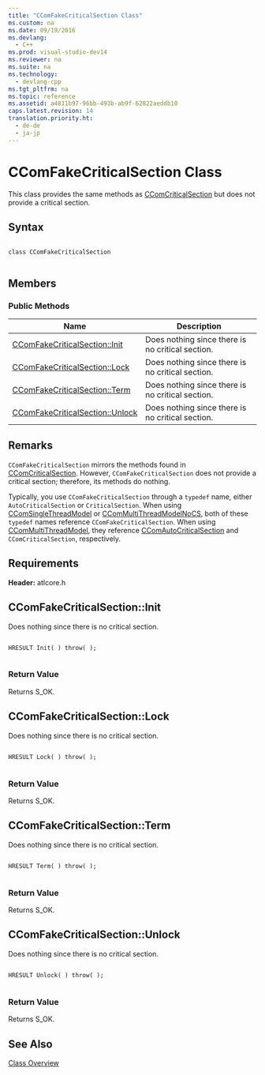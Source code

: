 ```yaml
---
title: "CComFakeCriticalSection Class"
ms.custom: na
ms.date: 09/19/2016
ms.devlang: 
  - C++
ms.prod: visual-studio-dev14
ms.reviewer: na
ms.suite: na
ms.technology: 
  - devlang-cpp
ms.tgt_pltfrm: na
ms.topic: reference
ms.assetid: a4811b97-96bb-493b-ab9f-62822aeddb10
caps.latest.revision: 14
translation.priority.ht: 
  - de-de
  - ja-jp
---
```

# CComFakeCriticalSection Class
This class provides the same methods as [CComCriticalSection](../vs140/CComCriticalSection-Class.md) but does not provide a critical section.  
  
## Syntax  
  
```  
  
class CComFakeCriticalSection  
  
```  
  
## Members  
  
### Public Methods  
  
|Name|Description|  
|----------|-----------------|  
|[CComFakeCriticalSection::Init](../vs140/CComFakeCriticalSection--Init.md)|Does nothing since there is no critical section.|  
|[CComFakeCriticalSection::Lock](../vs140/CComFakeCriticalSection--Lock.md)|Does nothing since there is no critical section.|  
|[CComFakeCriticalSection::Term](../vs140/CComFakeCriticalSection--Term.md)|Does nothing since there is no critical section.|  
|[CComFakeCriticalSection::Unlock](../vs140/CComFakeCriticalSection--Unlock.md)|Does nothing since there is no critical section.|  
  
## Remarks  
 `CComFakeCriticalSection` mirrors the methods found in [CComCriticalSection](../vs140/CComCriticalSection-Class.md). However, `CComFakeCriticalSection` does not provide a critical section; therefore, its methods do nothing.  
  
 Typically, you use `CComFakeCriticalSection` through a `typedef` name, either `AutoCriticalSection` or `CriticalSection`. When using [CComSingleThreadModel](../vs140/CComSingleThreadModel-Class.md) or [CComMultiThreadModelNoCS](../vs140/CComMultiThreadModelNoCS-Class.md), both of these `typedef` names reference `CComFakeCriticalSection`. When using [CComMultiThreadModel](../vs140/CComMultiThreadModel-Class.md), they reference [CComAutoCriticalSection](../vs140/CComAutoCriticalSection-Class.md) and `CComCriticalSection`, respectively.  
  
## Requirements  
 **Header:** atlcore.h  
  
##  <a name="ccomfakecriticalsection__init"></a>  CComFakeCriticalSection::Init  
 Does nothing since there is no critical section.  
  
```  
  
HRESULT Init( ) throw( );  
  
```  
  
### Return Value  
 Returns S_OK.  
  
##  <a name="ccomfakecriticalsection__lock"></a>  CComFakeCriticalSection::Lock  
 Does nothing since there is no critical section.  
  
```  
  
HRESULT Lock( ) throw( );  
  
```  
  
### Return Value  
 Returns S_OK.  
  
##  <a name="ccomfakecriticalsection__term"></a>  CComFakeCriticalSection::Term  
 Does nothing since there is no critical section.  
  
```  
  
HRESULT Term( ) throw( );  
  
```  
  
### Return Value  
 Returns S_OK.  
  
##  <a name="ccomfakecriticalsection__unlock"></a>  CComFakeCriticalSection::Unlock  
 Does nothing since there is no critical section.  
  
```  
  
HRESULT Unlock( ) throw( );  
  
```  
  
### Return Value  
 Returns S_OK.  
  
## See Also  
 [Class Overview](../vs140/ATL-Class-Overview.md)